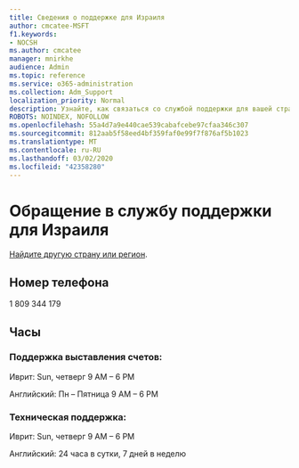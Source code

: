 ```yaml
---
title: Сведения о поддержке для Израиля
author: cmcatee-MSFT
f1.keywords:
- NOCSH
ms.author: cmcatee
manager: mnirkhe
audience: Admin
ms.topic: reference
ms.service: o365-administration
ms.collection: Adm_Support
localization_priority: Normal
description: Узнайте, как связаться со службой поддержки для вашей страны или региона.
ROBOTS: NOINDEX, NOFOLLOW
ms.openlocfilehash: 55a4d7a9e440cae539cabafcebe97cfaa346c307
ms.sourcegitcommit: 812aab5f58eed4bf359faf0e99f7f876af5b1023
ms.translationtype: MT
ms.contentlocale: ru-RU
ms.lasthandoff: 03/02/2020
ms.locfileid: "42358280"
---
```

# <a name="contact-support-for-israel"></a>Обращение в службу поддержки для Израиля

[Найдите другую страну или регион](../contact-support-for-business-products.md).

## <a name="phone-number"></a>Номер телефона
1 809 344 179

## <a name="hours"></a>Часы
### <a name="billing-support"></a>Поддержка выставления счетов:

Иврит: Sun, четверг 9 AM – 6 PM

Английский: Пн – Пятница 9 AM – 6 PM

### <a name="technical-support"></a>Техническая поддержка:

Иврит: Sun, четверг 9 AM – 6 PM

Английский: 24 часа в сутки, 7 дней в неделю
